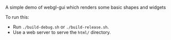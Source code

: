 A simple demo of webgl-gui which renders some basic shapes and widgets

To run this:
* Run `./build-debug.sh` or `./build-release.sh`.
* Use a web server to serve the `html/` directory.
